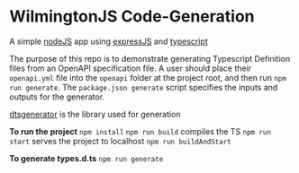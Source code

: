 # WilmingtonJS Code-Generation

A simple [nodeJS](https://nodejs.org/en/) app using [expressJS](https://expressjs.com/) and [typescript](https://www.typescriptlang.org/)

The purpose of this repo is to demonstrate generating Typescript Definition files from an OpenAPI specification file. A user should place their `openapi.yml` file into the `openapi` folder at the project root, and then run `npm run generate`. The `package.json generate` script specifies the inputs and outputs for the generator.

[dtsgenerator](https://www.npmjs.com/package/dtsgenerator) is the library used for generation

**To run the project**
`npm install`
`npm run build` compiles the TS
`npm run start` serves the project to localhost
`npm run buildAndStart`

**To generate types.d.ts**
`npm run generate`

